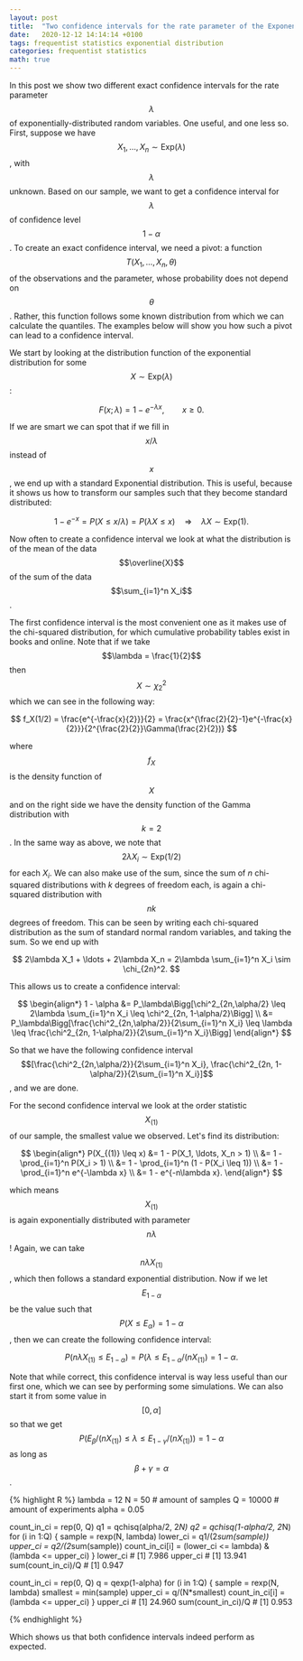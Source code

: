 ```yaml
---
layout: post
title:  "Two confidence intervals for the rate parameter of the Exponential distribution"
date:   2020-12-12 14:14:14 +0100
tags: frequentist statistics exponential distribution
categories: frequentist statistics
math: true
---
```


In this post we show two different exact confidence intervals for the rate parameter $$\lambda$$ of exponentially-distributed random variables. One useful, and one less so.
First, suppose we have $$X_1, \ldots, X_n \sim \text{Exp}(\lambda)$$, with $$\lambda$$ unknown. Based on our sample, we want to get a confidence interval for $$\lambda$$ of confidence level $$1-\alpha$$.
To create an exact confidence interval, we need a pivot: a function $$T(X_1, \ldots, X_n, \theta)$$ of the observations and the parameter, whose probability does not depend on $$\theta$$. Rather, this function follows some known distribution from which we can calculate the quantiles. The examples below will show you how such a pivot can lead to a confidence interval.

We start by looking at the distribution function of the exponential distribution for some $$X \sim \text{Exp}(\lambda)$$:

$$ 
F(x;\lambda) = 1 - e^{-\lambda x}, \qquad x \geq 0. 
$$

If we are smart we can spot that if we fill in $$x/\lambda$$ instead of $$x$$, we end up with a standard Exponential distribution. This is useful, because it shows us how to transform our samples such that they become standard distributed:

$$
1 - e^{-x} = P(X \leq x/\lambda) = P(\lambda X \leq x) \quad \Rightarrow \quad \lambda X \sim \text{Exp}(1).
$$

Now often to create a confidence interval we look at what the distribution is of the mean of the data $$\overline{X}$$ of the sum of the data $$\sum_{i=1}^n X_i$$. 

The first confidence interval is the most convenient one as it makes use of the chi-squared distribution, for which cumulative probability tables exist in books and online. Note that if we take $$\lambda = \frac{1}{2}$$ then $$X \sim \chi_2^2$$ which we can see in the following way:

$$ 
f_X(1/2) = \frac{e^{-\frac{x}{2}}}{2} = \frac{x^{\frac{2}{2}-1}e^{-\frac{x}{2}}}{2^{\frac{2}{2}}\Gamma(\frac{2}{2})}
$$

where $$f_X$$ is the density function of $$X$$ and on the right side we have the density function of the Gamma distribution with $$k = 2$$.
In the same way as above, we note that $$2\lambda X_i \sim \text{Exp}(1/2)$$ for each $X_i$. We can also make use of the sum, since the sum of $n$ chi-squared distributions with $k$ degrees of freedom each, is again a chi-squared distribution with $$nk$$ degrees of freedom. This can be seen by writing each chi-squared distribution as the sum of standard normal random variables, and taking the sum. So we end up with 

$$
2\lambda X_1 + \ldots + 2\lambda X_n = 2\lambda \sum_{i=1}^n X_i \sim \chi_{2n}^2.
$$

This allows us to create a confidence interval:

$$
\begin{align*} 
1 - \alpha &= P_\lambda\Bigg[\chi^2_{2n,\alpha/2} \leq 2\lambda \sum_{i=1}^n X_i \leq \chi^2_{2n, 1-\alpha/2}\Bigg] \\ &= P_\lambda\Bigg[\frac{\chi^2_{2n,\alpha/2}}{2\sum_{i=1}^n X_i} \leq \lambda  \leq \frac{\chi^2_{2n, 1-\alpha/2}}{2\sum_{i=1}^n X_i}\Bigg]
\end{align*}
$$

So that we have the following confidence interval $$[\frac{\chi^2_{2n,\alpha/2}}{2\sum_{i=1}^n X_i}, \frac{\chi^2_{2n, 1-\alpha/2}}{2\sum_{i=1}^n X_i}]$$, and we are done. 

For the second confidence interval we look at the order statistic $$X_{(1)}$$ of our sample, the smallest value we observed. Let's find its distribution:

$$ 
\begin{align*}
P(X_{(1)} \leq x) &= 1 - P(X_1, \ldots, X_n > 1) \\ &= 1 - \prod_{i=1}^n P(X_i > 1) \\ &= 1 - \prod_{i=1}^n (1 - P(X_i \leq 1)) \\ &= 1 - \prod_{i=1}^n e^{-\lambda x} \\ &= 1 - e^{-n\lambda x}.
\end{align*}
$$

which means $$X_{(1)}$$ is again exponentially distributed with parameter $$n\lambda$$! Again, we can take $$n\lambda X_{(1)}$$, which then follows a standard exponential distribution. Now if we let $$E_{1-\alpha}$$ be the value such that $$P(X \leq E_{\alpha}) = 1-\alpha$$, then we can create the following confidence interval: 

$$
P(n\lambda X_{(1)} \leq E_{1-\alpha}) = P(\lambda \leq E_{1-\alpha}/(nX_{(1)}) = 1-\alpha.
$$

Note that while correct, this confidence interval is way less useful than our first one, which we can see by performing some simulations. We can also start it from some value in $$[0, \alpha]$$ so that we get $$P(E_{\beta}/(nX_{(1)}) \leq \lambda \leq E_{1-\gamma}/(nX_{(1)})) = 1-\alpha$$ as long as $$\beta + \gamma = \alpha$$.

{% highlight R %}
lambda = 12
N = 50 # amount of samples
Q = 10000 # amount of experiments
alpha = 0.05

count_in_ci = rep(0, Q)
q1 = qchisq(alpha/2, 2*N)
q2 = qchisq(1-alpha/2, 2*N)
for (i in 1:Q) { 
	sample = rexp(N, lambda)
	lower_ci = q1/(2*sum(sample))
	upper_ci = q2/(2*sum(sample))
	count_in_ci[i] = (lower_ci <= lambda) & (lambda <= upper_ci)
}
lower_ci # [1] 7.986
upper_ci # [1] 13.941
sum(count_in_ci)/Q # [1] 0.947

count_in_ci = rep(0, Q)
q = qexp(1-alpha)
for (i in 1:Q) { 
	sample = rexp(N, lambda)
	smallest = min(sample)
	upper_ci = q/(N*smallest)
	count_in_ci[i] = (lambda <= upper_ci)
}
upper_ci # [1] 24.960
sum(count_in_ci)/Q # [1] 0.953

{% endhighlight %}

Which shows us that both confidence intervals indeed perform as expected.